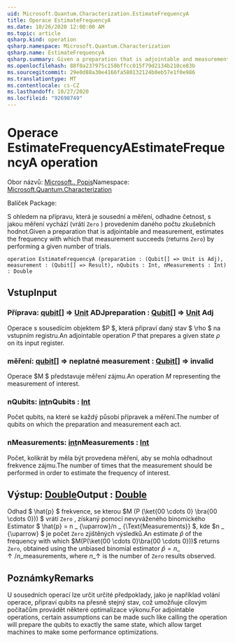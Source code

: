 ```yaml
---
uid: Microsoft.Quantum.Characterization.EstimateFrequencyA
title: Operace EstimateFrequencyA
ms.date: 10/26/2020 12:00:00 AM
ms.topic: article
qsharp.kind: operation
qsharp.namespace: Microsoft.Quantum.Characterization
qsharp.name: EstimateFrequencyA
qsharp.summary: Given a preparation that is adjointable and measurement, estimates the frequency with which that measurement succeeds (returns `Zero`) by performing a given number of trials.
ms.openlocfilehash: 88f0a237975c158bffcc015f79d2134b210ce83b
ms.sourcegitcommit: 29e0d88a30e4166fa580132124b0eb57e1f0e986
ms.translationtype: MT
ms.contentlocale: cs-CZ
ms.lasthandoff: 10/27/2020
ms.locfileid: "92698749"
---
```

# <a name="estimatefrequencya-operation"></a><span data-ttu-id="fd087-102">Operace EstimateFrequencyA</span><span class="sxs-lookup"><span data-stu-id="fd087-102">EstimateFrequencyA operation</span></span>

<span data-ttu-id="fd087-103">Obor názvů: [Microsoft.. Popis](xref:Microsoft.Quantum.Characterization)</span><span class="sxs-lookup"><span data-stu-id="fd087-103">Namespace: [Microsoft.Quantum.Characterization](xref:Microsoft.Quantum.Characterization)</span></span>

<span data-ttu-id="fd087-104">Balíček [](https://nuget.org/packages/)</span><span class="sxs-lookup"><span data-stu-id="fd087-104">Package: [](https://nuget.org/packages/)</span></span>


<span data-ttu-id="fd087-105">S ohledem na přípravu, která je sousední a měření, odhadne četnost, s jakou měření vychází (vrátí `Zero` ) provedením daného počtu zkušebních hodnot.</span><span class="sxs-lookup"><span data-stu-id="fd087-105">Given a preparation that is adjointable and measurement, estimates the frequency with which that measurement succeeds (returns `Zero`) by performing a given number of trials.</span></span>

```qsharp
operation EstimateFrequencyA (preparation : (Qubit[] => Unit is Adj), measurement : (Qubit[] => Result), nQubits : Int, nMeasurements : Int) : Double
```


## <a name="input"></a><span data-ttu-id="fd087-106">Vstup</span><span class="sxs-lookup"><span data-stu-id="fd087-106">Input</span></span>

### <a name="preparation--qubit--unit-adj"></a><span data-ttu-id="fd087-107">Příprava: [qubit](xref:microsoft.quantum.lang-ref.qubit)[] => [Unit](xref:microsoft.quantum.lang-ref.unit) ADJ</span><span class="sxs-lookup"><span data-stu-id="fd087-107">preparation : [Qubit](xref:microsoft.quantum.lang-ref.qubit)[] => [Unit](xref:microsoft.quantum.lang-ref.unit) Adj</span></span>

<span data-ttu-id="fd087-108">Operace s sousedícím objektem $P $, která připraví daný stav $ \rho $ na vstupním registru.</span><span class="sxs-lookup"><span data-stu-id="fd087-108">An adjointable operation $P$ that prepares a given state $\rho$ on its input register.</span></span>


### <a name="measurement--qubit--__invalidresult__"></a><span data-ttu-id="fd087-109">měření: [qubit](xref:microsoft.quantum.lang-ref.qubit)[] => __neplatné <Result>__</span><span class="sxs-lookup"><span data-stu-id="fd087-109">measurement : [Qubit](xref:microsoft.quantum.lang-ref.qubit)[] => __invalid<Result>__</span></span> 

<span data-ttu-id="fd087-110">Operace $M $ představuje měření zájmu.</span><span class="sxs-lookup"><span data-stu-id="fd087-110">An operation $M$ representing the measurement of interest.</span></span>


### <a name="nqubits--int"></a><span data-ttu-id="fd087-111">nQubits: [int](xref:microsoft.quantum.lang-ref.int)</span><span class="sxs-lookup"><span data-stu-id="fd087-111">nQubits : [Int](xref:microsoft.quantum.lang-ref.int)</span></span>

<span data-ttu-id="fd087-112">Počet qubits, na které se každý působí přípravek a měření.</span><span class="sxs-lookup"><span data-stu-id="fd087-112">The number of qubits on which the preparation and measurement each act.</span></span>


### <a name="nmeasurements--int"></a><span data-ttu-id="fd087-113">nMeasurements: [int](xref:microsoft.quantum.lang-ref.int)</span><span class="sxs-lookup"><span data-stu-id="fd087-113">nMeasurements : [Int](xref:microsoft.quantum.lang-ref.int)</span></span>

<span data-ttu-id="fd087-114">Počet, kolikrát by měla být provedena měření, aby se mohla odhadnout frekvence zájmu.</span><span class="sxs-lookup"><span data-stu-id="fd087-114">The number of times that the measurement should be performed in order to estimate the frequency of interest.</span></span>



## <a name="output--double"></a><span data-ttu-id="fd087-115">Výstup: [Double](xref:microsoft.quantum.lang-ref.double)</span><span class="sxs-lookup"><span data-stu-id="fd087-115">Output : [Double](xref:microsoft.quantum.lang-ref.double)</span></span>

<span data-ttu-id="fd087-116">Odhad $ \hat{p} $ frekvence, se kterou $M (P (\ket{00 \cdots 0} \bra{00 \cdots 0})) $ vrátí `Zero` , získaný pomocí nevyváženého binomického Estimator $ \hat{p} = n \_ {\uparrow}/n \_ {\Text{Measurements}} $, kde $n \_ {\uparrow} $ je počet `Zero` zjištěných výsledků.</span><span class="sxs-lookup"><span data-stu-id="fd087-116">An estimate $\hat{p}$ of the frequency with which $M(P(\ket{00 \cdots 0}\bra{00 \cdots 0}))$ returns `Zero`, obtained using the unbiased binomial estimator $\hat{p} = n\_{\uparrow} / n\_{\text{measurements}}$, where $n\_{\uparrow}$ is the number of `Zero` results observed.</span></span>

## <a name="remarks"></a><span data-ttu-id="fd087-117">Poznámky</span><span class="sxs-lookup"><span data-stu-id="fd087-117">Remarks</span></span>

<span data-ttu-id="fd087-118">U sousedních operací lze určit určité předpoklady, jako je například volání operace, připraví qubits na přesně stejný stav, což umožňuje cílovým počítačům provádět některé optimalizace výkonu.</span><span class="sxs-lookup"><span data-stu-id="fd087-118">For adjointable operations, certain assumptions can be made such like calling the operation will prepare the qubits to exactly the same state, which allow target machines to make some performance optimizations.</span></span>